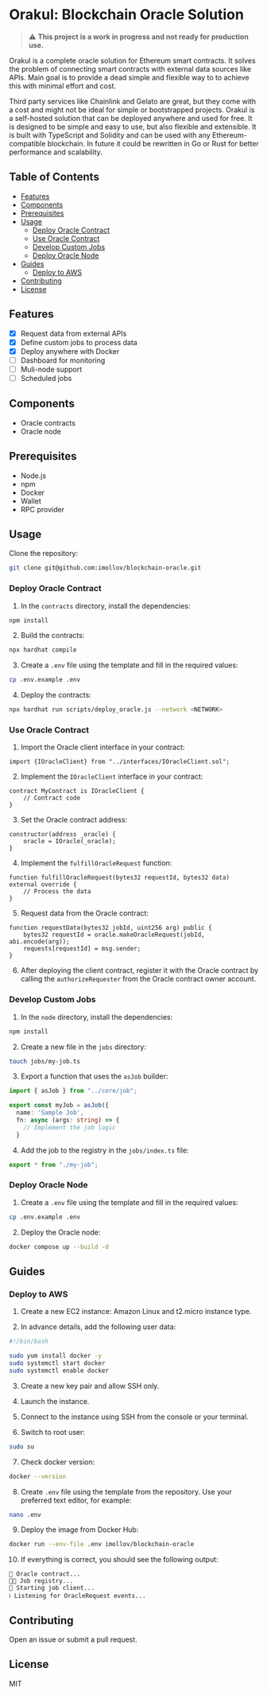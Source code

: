 # Orakul: Blockchain Oracle Solution

> :warning: **This project is a work in progress and not ready for production use.**

Orakul is a complete oracle solution for Ethereum smart contracts. It solves the problem of connecting smart contracts with external data sources like APIs. Main goal is to provide a dead simple and flexible way to to achieve this with minimal effort and cost.

Third party services like Chainlink and Gelato are great, but they come with a cost and might not be ideal for simple or bootstrapped projects. Orakul is a self-hosted solution that can be deployed anywhere and used for free. It is designed to be simple and easy to use, but also flexible and extensible. It is built with TypeScript and Solidity and can be used with any Ethereum-compatible blockchain. In future it could be rewritten in Go or Rust for better performance and scalability.

## Table of Contents

- [Features](#features)
- [Components](#components)
- [Prerequisites](#prerequisites)
- [Usage](#usage)
  - [Deploy Oracle Contract](#deploy-oracle-contract)
  - [Use Oracle Contract](#use-oracle-contract)
  - [Develop Custom Jobs](#develop-custom-jobs)
  - [Deploy Oracle Node](#deploy-oracle-node)
- [Guides](#guides)
  - [Deploy to AWS](#deploy-to-aws)
- [Contributing](#contributing)
- [License](#license)

## Features

- [x] Request data from external APIs
- [x] Define custom jobs to process data
- [x] Deploy anywhere with Docker
- [ ] Dashboard for monitoring
- [ ] Muli-node support
- [ ] Scheduled jobs

## Components

- Oracle contracts
- Oracle node

## Prerequisites

- Node.js
- npm
- Docker
- Wallet
- RPC provider

## Usage

Clone the repository:

```bash
git clone git@github.com:imollov/blockchain-oracle.git
```

### Deploy Oracle Contract

1. In the `contracts` directory, install the dependencies:

```bash
npm install
```

2. Build the contracts:

```bash
npx hardhat compile
```

3. Create a `.env` file using the template and fill in the required values:

```bash
cp .env.example .env
```

4. Deploy the contracts:

```bash
npx hardhat run scripts/deploy_oracle.js --network <NETWORK>
```

### Use Oracle Contract

1. Import the Oracle client interface in your contract:

```solidity
import {IOracleClient} from "../interfaces/IOracleClient.sol";
```

2. Implement the `IOracleClient` interface in your contract:

```solidity
contract MyContract is IOracleClient {
    // Contract code
}
```

3. Set the Oracle contract address:

```solidity
constructor(address _oracle) {
    oracle = IOracle(_oracle);
}
```

4. Implement the `fulfillOracleRequest` function:

```solidity
function fulfillOracleRequest(bytes32 requestId, bytes32 data) external override {
    // Process the data
}
```

5. Request data from the Oracle contract:

```solidity
function requestData(bytes32 jobId, uint256 arg) public {
    bytes32 requestId = oracle.makeOracleRequest(jobId, abi.encode(arg));
    requests[requestId] = msg.sender;
}
```

6. After deploying the client contract, register it with the Oracle contract by calling the `authorizeRequester` from the Oracle contract owner account.

### Develop Custom Jobs

1. In the `node` directory, install the dependencies:

```bash
npm install
```

2. Create a new file in the `jobs` directory:

```bash
touch jobs/my-job.ts
```

3. Export a function that uses the `asJob` builder:

```typescript
import { asJob } from "../core/job";

export const myJob = asJob({
  name: 'Sample Job',
  fn: async (args: string) => {
    // Implement the job logic
  }
```

4. Add the job to the registry in the `jobs/index.ts` file:

```typescript
export * from "./my-job";
```

### Deploy Oracle Node

1. Create a `.env` file using the template and fill in the required values:

```bash
cp .env.example .env
```

2. Deploy the Oracle node:

```bash
docker compose up --build -d
```

## Guides

### Deploy to AWS

1. Create a new EC2 instance: Amazon Linux and t2.micro instance type.

2. In advance details, add the following user data:

```bash
#!/bin/bash

sudo yum install docker -y
sudo systemctl start docker
sudo systemctl enable docker
```

3. Create a new key pair and allow SSH only.

4. Launch the instance.

5. Connect to the instance using SSH from the console or your terminal.

6. Switch to root user:

```bash
sudo su
```

7. Check docker version:

```bash
docker --version
```

8. Create `.env` file using the template from the repository. Use your preferred text editor, for example:

```bash
nano .env
```

9. Deploy the image from Docker Hub:

```bash
docker run --env-file .env imollov/blockchain-oracle
```

10. If everything is correct, you should see the following output:

```
🔗 Oracle contract...
👷🏼 Job registry...
🚀 Starting job client...
ℹ️ Listening for OracleRequest events...
```

## Contributing

Open an issue or submit a pull request.

## License

MIT
